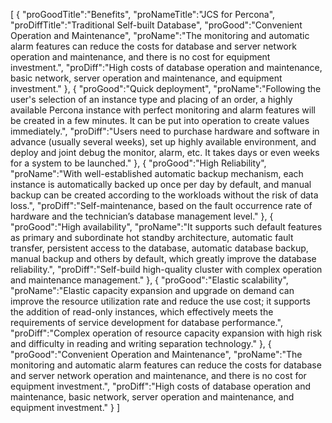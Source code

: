 [
	{
		"proGoodTitle":"Benefits",
		"proNameTitle":"JCS for Percona",
		"proDiffTitle":"Traditional Self-built Database",
		"proGood":"Convenient Operation and Maintenance",
		"proName":"The monitoring and automatic alarm features can reduce the costs for database and server network operation and maintenance, and there is no cost for equipment investment.",
		"proDiff":"High costs of database operation and maintenance, basic network, server operation and maintenance, and equipment investment."
	},
	{
		"proGood":"Quick deployment",
		"proName":"Following the user's selection of an instance type and placing of an order, a highly available Percona instance with perfect monitoring and alarm features will be created in a few minutes. It can be put into operation to create values immediately.",
		"proDiff":"Users need to purchase hardware and software in advance (usually several weeks), set up highly available environment, and deploy and joint debug the monitor, alarm, etc. It takes days or even weeks for a system to be launched."
	},
	{
		"proGood":"High Reliability",
		"proName":"With well-established automatic backup mechanism, each instance is automatically backed up once per day by default, and manual backup can be created according to the workloads without the risk of data loss.",
		"proDiff":"Self-maintenance, based on the fault occurrence rate of hardware and the technician’s database management level."
	},
	{
		"proGood":"High availability",
		"proName":"It supports such default features as primary and subordinate hot standby architecture, automatic fault transfer, persistent access to the database, automatic database backup, manual backup and others by default, which greatly improve the database reliability.",
		"proDiff":"Self-build high-quality cluster with complex operation and maintenance management."
	},
	{
		"proGood":"Elastic scalability",
		"proName":"Elastic capacity expansion and upgrade on demand can improve the resource utilization rate and reduce the use cost; it supports the addition of read-only instances, which effectively meets the requirements of service development for database performance.",
		"proDiff":"Complex operation of resource capacity expansion with high risk and difficulty in reading and writing separation technology."
	},
	{
		"proGood":"Convenient Operation and Maintenance",
		"proName":"The monitoring and automatic alarm features can reduce the costs for database and server network operation and maintenance, and there is no cost for equipment investment.",
		"proDiff":"High costs of database operation and maintenance, basic network, server operation and maintenance, and equipment investment."
	}
]